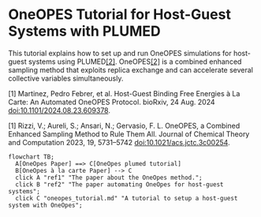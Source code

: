 # OneOPES Tutorial for Host-Guest Systems with PLUMED

This tutorial explains how to set up and run OneOPES simulations for host-guest systems using PLUMED[[2]](#1). OneOPES[[2]](#2) is a combined enhanced sampling method that exploits replica exchange and can accelerate several collective variables simultaneously.

<a id="1">[1]</a>  Martinez, Pedro Febrer, et al. Host-Guest Binding Free Energies à La Carte: An Automated OneOPES Protocol. bioRxiv, 24 Aug. 2024 [doi:10.1101/2024.08.23.609378](https://doi.org/10.1101/2024.08.23.609378).

<a id="2">[1]</a>  Rizzi, V.; Aureli, S.; Ansari, N.; Gervasio, F. L. OneOPES, a Combined Enhanced Sampling Method to Rule Them All. Journal of Chemical Theory and Computation 2023, 19, 5731–5742 [doi:10.1021/acs.jctc.3c00254](https://doi.org/10.1021/acs.jctc.3c00254).


```mermaid
flowchart TB;
  A[OneOpes Paper] ==> C[OneOpes plumed tutorial] 
  B[OneOpes à la carte Paper] --> C
  click A "ref1" "The paper about the OneOpes method.";
  click B "ref2" "The paper automating OneOpes for host-guest systems";
  click C "oneopes_tutorial.md" "A tutorial to setup a host-guest system with OneOpes";
```

